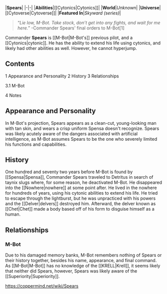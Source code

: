 |**Spears**|
|-|-|
|**Abilities**|[[Cytonics\|Cytonics]]|
|**World**|*Unknown*|
|**Universe**|[[Cytoverse\|Cytoverse]]|
|**Featured In**|*Skyward (series)*|

>“*Lie low, M-Bot. Take stock, don’t get into any fights, and wait for me here.*”
\-Commander Spears' final orders to M-Bot[1]


Commander **Spears** is [[M-Bot\|M-Bot's]] previous pilot, and a [[Cytonics\|cytonic]]. He has the ability to extend his life using cytonics, and likely had other abilities as well. However, he cannot hyperjump.

## Contents

1 Appearance and Personality
2 History
3 Relationships

3.1 M-Bot


4 Notes


## Appearance and Personality
In M-Bot's projection, Spears appears as a clean-cut, young-looking man with tan skin, and wears a crisp uniform Spensa doesn't recognize.
Spears was likely acutely aware of the dangers associated with artificial intelligence, as M-Bot assumes Spears to be the one who severely limited his functions and capabilities.

## History
One hundred and seventy two years before M-Bot is found by [[Spensa\|Spensa]], Commander Spears traveled to Detritus in search of taynix slugs where, for some reason, he deactivated M-Bot. He disappeared into the [[Nowhere\|nowhere]] at some point after. He lived in the nowhere for hundreds of years, using his cytonic abilities to extend his life. He tried to escape through the lightburst, but he was unpracticed with his powers and the [[Delver\|delvers]] destroyed him. Afterward, the delver known as [[Chet\|Chet]] made a body based off of his form to disguise himself as a human.

## Relationships
### M-Bot
Due to his damaged memory banks, M-Bot remembers nothing of Spears or their history together, besides his name, appearance, and final command. As [[M-Bot\|M-Bot]] has no knowledge of the [[KRELL\|Krell]], it seems likely that neither did Spears, however, Spears was likely aware of the [[Superiority\|Superiority]].



https://coppermind.net/wiki/Spears